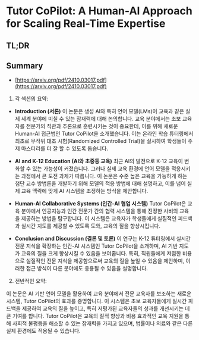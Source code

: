 # Tutor CoPilot: A Human-AI Approach for Scaling Real-Time Expertise
## TL;DR
## Summary
- [https://arxiv.org/pdf/2410.03017.pdf](https://arxiv.org/pdf/2410.03017.pdf)

1. 각 섹션의 요약:

- **Introduction (서론)**
  이 논문은 생성 AI와 특히 언어 모델(LMs)이 교육과 같은 실제 세계 분야에 미칠 수 있는 잠재력에 대해 논의합니다. 교육 분야에서는 초보 교육자를 전문가의 직관과 추론으로 훈련시키는 것이 중요한데, 이를 위해 새로운 Human-AI 접근법인 Tutor CoPilot을 소개했습니다. 이는 온라인 학습 튜터링에서 최초로 무작위 대조 시험(Randomized Controlled Trial)을 실시하여 학생들이 주제 마스터리를 더 잘 할 수 있도록 돕습니다.

- **AI and K-12 Education (AI와 초중등 교육)**
  최근 AI의 발전으로 K-12 교육이 변화할 수 있는 가능성이 커졌습니다. 그러나 실제 교육 환경에 언어 모델을 적응시키는 과정에서 큰 도전 과제가 따릅니다. 이 논문은 수준 높은 교육을 가능하게 하는 첨단 교수 방법론을 개발하기 위해 모델의 적응 방법에 대해 설명하고, 이를 넘어 실제 교육 맥락에 맞게 AI 시스템을 조정하는 방식을 제안합니다.

- **Human-AI Collaborative Systems (인간-AI 협업 시스템)**
  Tutor CoPilot은 교육 분야에서 인공지능과 인간 전문가 간의 협력 시스템을 통해 진정한 사비의 교육을 제공하는 방법을 탐구합니다. 이 시스템은 교육자가 학생들에게 실질적인 피드백과 실시간 지도를 제공할 수 있도록 도와, 교육의 질을 향상시킵니다.

- **Conclusion and Discussion (결론 및 토론)**
  이 연구는 K-12 튜터링에서 실시간 전문 지식을 확장하는 인간-AI 시스템인 Tutor CoPilot을 소개하며, AI 기반 지도가 교육의 질을 크게 향상시킬 수 있음을 보여줍니다. 특히, 직원들에게 저렴한 비용으로 실질적인 전문 지식을 제공함으로써 교육의 질을 높일 수 있음을 제안하며, 이러한 접근 방식이 다른 분야에도 응용될 수 있음을 설명합니다.

2. 전반적인 요약:

이 논문은 AI 기반 언어 모델을 활용하여 교육 분야에서 전문 교육자를 보조하는 새로운 시스템, Tutor CoPilot의 효과를 증명합니다. 이 시스템은 초보 교육자들에게 실시간 피드백을 제공하여 교육의 질을 높이고, 특히 저평가된 교육자들의 성과를 개선시키는 데 큰 기여를 합니다. Tutor CoPilot은 교육의 질적 향상과 비용 효과적인 교육 지원을 통해 사회적 불평등을 해소할 수 있는 잠재력을 가지고 있으며, 법률이나 의료와 같은 다른 실제 환경에도 적용될 수 있습니다.